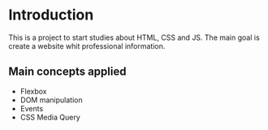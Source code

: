 # Introduction

This is a project to start studies about HTML, CSS and JS.
The main goal is create a website whit professional information.

## Main concepts applied

- Flexbox
- DOM manipulation
- Events
- CSS Media Query
